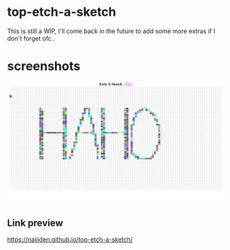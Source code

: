 # top-etch-a-sketch
This is still a WIP, I'll come back in the future to add some more extras if I don't forget ofc..

# screenshots
![etch](etch.png)

## Link preview
https://naiiiden.github.io/top-etch-a-sketch/
